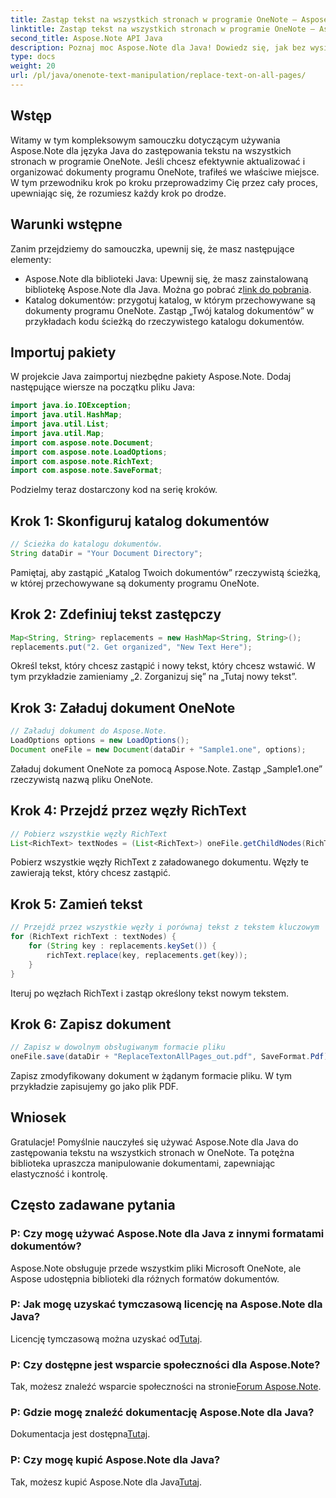 ```yaml
---
title: Zastąp tekst na wszystkich stronach w programie OneNote — Aspose.Note
linktitle: Zastąp tekst na wszystkich stronach w programie OneNote — Aspose.Note
second_title: Aspose.Note API Java
description: Poznaj moc Aspose.Note dla Java! Dowiedz się, jak bez wysiłku zastępować tekst na wszystkich stronach w programie OneNote. Postępuj zgodnie z naszym przewodnikiem krok po kroku, aby bezproblemowo manipulować dokumentami.
type: docs
weight: 20
url: /pl/java/onenote-text-manipulation/replace-text-on-all-pages/
---
```

## Wstęp
Witamy w tym kompleksowym samouczku dotyczącym używania Aspose.Note dla języka Java do zastępowania tekstu na wszystkich stronach w programie OneNote. Jeśli chcesz efektywnie aktualizować i organizować dokumenty programu OneNote, trafiłeś we właściwe miejsce. W tym przewodniku krok po kroku przeprowadzimy Cię przez cały proces, upewniając się, że rozumiesz każdy krok po drodze.
## Warunki wstępne
Zanim przejdziemy do samouczka, upewnij się, że masz następujące elementy:
-  Aspose.Note dla biblioteki Java: Upewnij się, że masz zainstalowaną bibliotekę Aspose.Note dla Java. Można go pobrać z[link do pobrania](https://releases.aspose.com/note/java/).
- Katalog dokumentów: przygotuj katalog, w którym przechowywane są dokumenty programu OneNote. Zastąp „Twój katalog dokumentów” w przykładach kodu ścieżką do rzeczywistego katalogu dokumentów.
## Importuj pakiety
W projekcie Java zaimportuj niezbędne pakiety Aspose.Note. Dodaj następujące wiersze na początku pliku Java:
```java
import java.io.IOException;
import java.util.HashMap;
import java.util.List;
import java.util.Map;
import com.aspose.note.Document;
import com.aspose.note.LoadOptions;
import com.aspose.note.RichText;
import com.aspose.note.SaveFormat;
```
Podzielmy teraz dostarczony kod na serię kroków.
## Krok 1: Skonfiguruj katalog dokumentów
```java
// Ścieżka do katalogu dokumentów.
String dataDir = "Your Document Directory";
```
Pamiętaj, aby zastąpić „Katalog Twoich dokumentów” rzeczywistą ścieżką, w której przechowywane są dokumenty programu OneNote.
## Krok 2: Zdefiniuj tekst zastępczy
```java
Map<String, String> replacements = new HashMap<String, String>();
replacements.put("2. Get organized", "New Text Here");
```
Określ tekst, który chcesz zastąpić i nowy tekst, który chcesz wstawić. W tym przykładzie zamieniamy „2. Zorganizuj się” na „Tutaj nowy tekst”.
## Krok 3: Załaduj dokument OneNote
```java
// Załaduj dokument do Aspose.Note.
LoadOptions options = new LoadOptions();
Document oneFile = new Document(dataDir + "Sample1.one", options);
```
Załaduj dokument OneNote za pomocą Aspose.Note. Zastąp „Sample1.one” rzeczywistą nazwą pliku OneNote.
## Krok 4: Przejdź przez węzły RichText
```java
// Pobierz wszystkie węzły RichText
List<RichText> textNodes = (List<RichText>) oneFile.getChildNodes(RichText.class);
```
Pobierz wszystkie węzły RichText z załadowanego dokumentu. Węzły te zawierają tekst, który chcesz zastąpić.
## Krok 5: Zamień tekst
```java
// Przejdź przez wszystkie węzły i porównaj tekst z tekstem kluczowym
for (RichText richText : textNodes) {
    for (String key : replacements.keySet()) {
        richText.replace(key, replacements.get(key));
    }
}
```
Iteruj po węzłach RichText i zastąp określony tekst nowym tekstem.
## Krok 6: Zapisz dokument
```java
// Zapisz w dowolnym obsługiwanym formacie pliku
oneFile.save(dataDir + "ReplaceTextonAllPages_out.pdf", SaveFormat.Pdf);
```
Zapisz zmodyfikowany dokument w żądanym formacie pliku. W tym przykładzie zapisujemy go jako plik PDF.
## Wniosek
Gratulacje! Pomyślnie nauczyłeś się używać Aspose.Note dla Java do zastępowania tekstu na wszystkich stronach w OneNote. Ta potężna biblioteka upraszcza manipulowanie dokumentami, zapewniając elastyczność i kontrolę.
## Często zadawane pytania
### P: Czy mogę używać Aspose.Note dla Java z innymi formatami dokumentów?
Aspose.Note obsługuje przede wszystkim pliki Microsoft OneNote, ale Aspose udostępnia biblioteki dla różnych formatów dokumentów.
### P: Jak mogę uzyskać tymczasową licencję na Aspose.Note dla Java?
 Licencję tymczasową można uzyskać od[Tutaj](https://purchase.aspose.com/temporary-license/).
### P: Czy dostępne jest wsparcie społeczności dla Aspose.Note?
 Tak, możesz znaleźć wsparcie społeczności na stronie[Forum Aspose.Note](https://forum.aspose.com/c/note/28).
### P: Gdzie mogę znaleźć dokumentację Aspose.Note dla Java?
 Dokumentacja jest dostępna[Tutaj](https://reference.aspose.com/note/java/).
### P: Czy mogę kupić Aspose.Note dla Java? 
 Tak, możesz kupić Aspose.Note dla Java[Tutaj](https://purchase.aspose.com/buy).